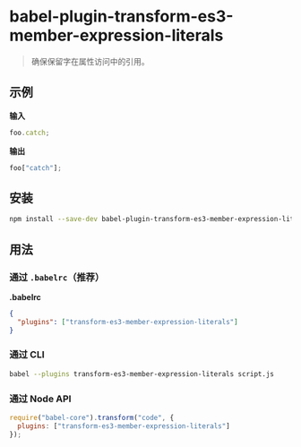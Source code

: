# babel-plugin-transform-es3-member-expression-literals

> 确保保留字在属性访问中的引用。

## 示例

**输入**

```javascript
foo.catch;
```

**输出**

```javascript
foo["catch"];
```

## 安装

```sh
npm install --save-dev babel-plugin-transform-es3-member-expression-literals
```

## 用法

### 通过 `.babelrc`（推荐）

**.babelrc**

```json
{
  "plugins": ["transform-es3-member-expression-literals"]
}
```

### 通过 CLI

```sh
babel --plugins transform-es3-member-expression-literals script.js
```

### 通过 Node API

```javascript
require("babel-core").transform("code", {
  plugins: ["transform-es3-member-expression-literals"]
});
```
